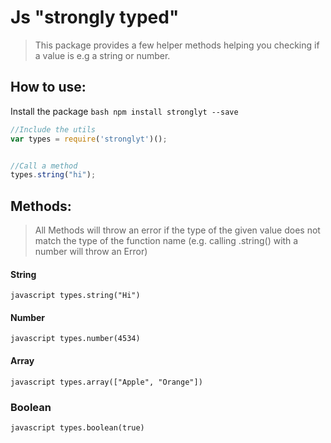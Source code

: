 # Js "strongly typed"

> This package provides a few helper methods helping you checking if a value is e.g a string or number.

## How to use:

Install the package ```bash npm install stronglyt --save```


```javascript
//Include the utils
var types = require('stronglyt')();


//Call a method
types.string("hi");

````


## Methods:

> All Methods will throw an error if the type of the given value does not match the type of the function name (e.g. calling .string() with a number will throw an Error)

#### String
```javascript types.string("Hi")```

#### Number
```javascript types.number(4534)```

#### Array
```javascript types.array(["Apple", "Orange"])```

### Boolean
```javascript types.boolean(true)```